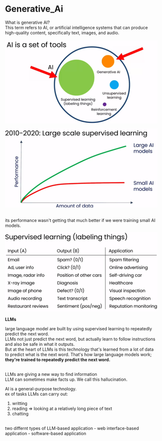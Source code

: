 # Generative_Ai
 What is generative AI?<br> This term refers to AI, or artificial intelligence systems that can produce high-quality content, specifically text, images, and audio. <br><br>
![Read through](1.png)
<br>

![performance of data](2.5.png)

<br>its performance wasn't getting that much better if we were training small AI models.

![supervised example](2.png)

**LLMs**

large language model are built by using supervised learning to repeatedly predict the next word.
<br>
LLMs not just predict the next word, but actually learn to follow instructions and also be safe in what it outputs.<br>
But at the heart of LLMs is this technology that's learned from a lot of data to predict what is the next word. That's how large language models work;
**they're trained to repeatedly predict the next word.**

<br>
LLMs are giving a new way to find information
<br>
LLM can sometimes make facts up. We call this hallucination.
<br>

AI is a general-purpose technology. 
<br>
ex of tasks LLMs can carry out:
1. writting
2. reading => looking at a relatively long piece of text
3. chatting

<br>
two differnt types of LLM-based application
    - web interface-based application
    - software-based application


